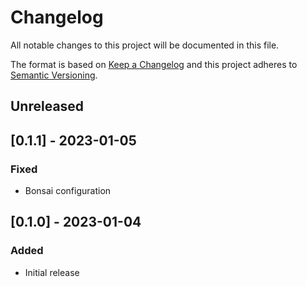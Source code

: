 # Changelog
All notable changes to this project will be documented in this file.

The format is based on [Keep a Changelog](http://keepachangelog.com/en/1.0.0/)
and this project adheres to [Semantic
Versioning](http://semver.org/spec/v2.0.0.html).

## Unreleased

## [0.1.1] - 2023-01-05

### Fixed
- Bonsai configuration

## [0.1.0] - 2023-01-04

### Added
- Initial release
